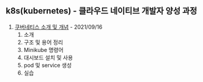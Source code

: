 ## k8s(kubernetes) - 클라우드 네이티브 개발자 양성 과정

1. [쿠버네티스 소개 및 개념](https://github.com/basic4developer/basic/blob/main/K8S/KKC/1.%20k8s%20%EC%86%8C%EA%B0%9C%20%EB%B0%8F%20%EA%B0%9C%EB%85%90.md) - 2021/09/16
    1. 소개
    2. 구조 및 용어 정리
    3. Minikube 명령어
    4. 대시보드 설치 및 사용
    5. pod 및 service 생성
    6. 실습
